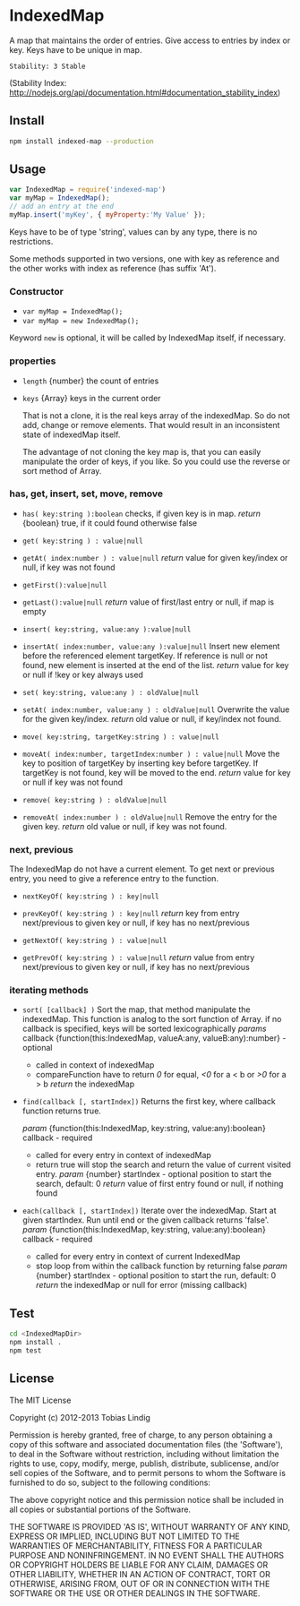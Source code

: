 # IndexedMap

A map that maintains the order of entries. Give access to entries by index or key.
Keys have to be unique in map.

```
Stability: 3 Stable
```
(Stability Index: http://nodejs.org/api/documentation.html#documentation_stability_index)

## Install

```bash
npm install indexed-map --production
```

## Usage

```js
var IndexedMap = require('indexed-map')
var myMap = IndexedMap();
// add an entry at the end
myMap.insert('myKey', { myProperty:'My Value' });
```

Keys have to be of type 'string', values can by any type, there is no restrictions.

Some methods supported in two versions, one with key as reference and the
other works with index as reference (has suffix 'At').

### Constructor

* `var myMap = IndexedMap();`
* `var myMap = new IndexedMap();`

Keyword `new` is optional, it will be called by IndexedMap itself, if necessary.

### properties

* `length` {number} the count of entries

* `keys` {Array} keys in the current order

	That is not a clone, it is the real keys array of the indexedMap. So do not
	add, change or remove elements. That would result in an inconsistent state of indexedMap itself.

	The advantage of not cloning the key map is, that you can easily manipulate the order of keys, if you like.
	So you could use the reverse or sort method of Array.

### has, get, insert, set, move, remove

* `has( key:string ):boolean`
	checks, if given key is in map.
	*return* {boolean} true, if it could found otherwise false

* `get( key:string ) : value|null`
* `getAt( index:number ) : value|null`
	*return* value for given key/index or null, if key was not found

* `getFirst():value|null`
* `getLast():value|null`
	*return* value of first/last entry or null, if map is empty

* `insert( key:string, value:any ):value|null`
* `insertAt( index:number, value:any ):value|null`
	Insert new element before the referenced element targetKey.
	If reference is null or not found, new element is inserted at the end
	of the list.
	*return* value for key or null if !key or key always used


* `set( key:string, value:any ) : oldValue|null`
* `setAt( index:number, value:any ) : oldValue|null`
	Overwrite the value for the given key/index.
	*return* old value or null, if key/index not found.

* `move( key:string, targetKey:string ) : value|null`
* `moveAt( index:number, targetIndex:number ) : value|null`
	Move the key to position of targetKey by inserting key before targetKey.
	If targetKey is not found, key will be moved to the end.
	*return* value for key or null if key was not found

* `remove( key:string ) : oldValue|null`
* `removeAt( index:number ) : oldValue|null`
	Remove the entry for the given key.
	*return* old value or null, if key was not found.


### next, previous

The IndexedMap do not have a current element. To get next or previous entry,
you need to give a reference entry to the function.

* `nextKeyOf( key:string ) : key|null`
* `prevKeyOf( key:string ) : key|null`
	*return* key from entry next/previous to given key or null, if key
	has no next/previous

* `getNextOf( key:string ) : value|null`
* `getPrevOf( key:string ) : value|null`
	*return* value from entry next/previous to given key or null, if key
	has no next/previous


### iterating methods

* `sort( [callback] )`
	Sort the map, that method manipulate the indexedMap.
	This function is analog to the sort function of Array.
	if no callback is specified, keys will be sorted lexicographically
	*params* callback {function(this:IndexedMap, valueA:any, valueB:any):number} - optional
	- called in context of indexedMap
	- compareFunction have to return _0_ for equal, _<0_ for a < b or _>0_ for a > b
	*return* the indexedMap

* `find(callback [, startIndex])`
	Returns the first key, where callback function returns true.

	*param* {function(this:IndexedMap, key:string, value:any):boolean} callback - required
	- called for every entry in context of indexedMap
	- return true will stop the search and return the value of current visited entry.
	*param* {number} startIndex - optional
	  position to start the search, default: 0
	*return* value of first entry found or null, if nothing found

* `each(callback [, startIndex])`
	Iterate over the indexedMap. Start at given startIndex. Run until end
	or the given callback returns 'false'.
	*param* {function(this:IndexedMap, key:string, value:any):boolean} callback - required
	- called for every entry in context of current IndexedMap
	- stop loop from within the callback function by returning false
	*param* {number} startIndex - optional
	  position to start the run, default: 0
	*return* the indexedMap or null for error (missing callback)


## Test

```bash
cd <IndexedMapDir>
npm install .
npm test
```

## License

The MIT License

Copyright (c) 2012-2013 Tobias Lindig

Permission is hereby granted, free of charge, to any person obtaining
a copy of this software and associated documentation files (the
'Software'), to deal in the Software without restriction, including
without limitation the rights to use, copy, modify, merge, publish,
distribute, sublicense, and/or sell copies of the Software, and to
permit persons to whom the Software is furnished to do so, subject to
the following conditions:

The above copyright notice and this permission notice shall be
included in all copies or substantial portions of the Software.

THE SOFTWARE IS PROVIDED 'AS IS', WITHOUT WARRANTY OF ANY KIND,
EXPRESS OR IMPLIED, INCLUDING BUT NOT LIMITED TO THE WARRANTIES OF
MERCHANTABILITY, FITNESS FOR A PARTICULAR PURPOSE AND NONINFRINGEMENT.
IN NO EVENT SHALL THE AUTHORS OR COPYRIGHT HOLDERS BE LIABLE FOR ANY
CLAIM, DAMAGES OR OTHER LIABILITY, WHETHER IN AN ACTION OF CONTRACT,
TORT OR OTHERWISE, ARISING FROM, OUT OF OR IN CONNECTION WITH THE
SOFTWARE OR THE USE OR OTHER DEALINGS IN THE SOFTWARE.
